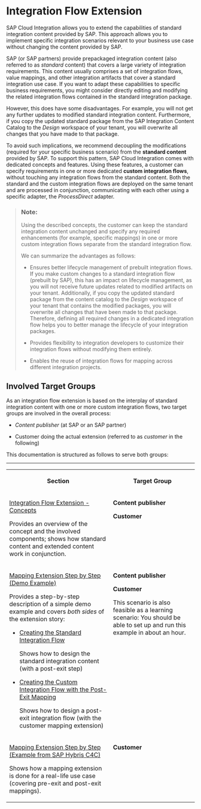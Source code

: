 <!-- loiod3741720e29842e4bf547dcd66139f7f -->

# Integration Flow Extension

SAP Cloud Integration allows you to extend the capabilities of standard integration content provided by SAP. This approach allows you to implement specific integration scenarios relevant to your business use case without changing the content provided by SAP.

SAP \(or SAP partners\) provide prepackaged integration content \(also referred to as *standard* content\) that covers a large variety of integration requirements. This content usually comprises a set of integration flows, value mappings, and other integration artifacts that cover a standard integration use case. If you want to adapt these capabilities to specific business requirements, you might consider directly editing and modifying the related integration flows contained in the standard integration package.

However, this does have some disadvantages. For example, you will not get any further updates to modified standard integration content. Furthermore, if you copy the updated standard package from the SAP Integration Content Catalog to the *Design* workspace of your tenant, you will overwrite all changes that you have made to that package.

To avoid such implications, we recommend decoupling the modifications \(required for your specific business scenario\) from the **standard content** provided by SAP. To support this pattern, SAP Cloud Integration comes with dedicated concepts and features. Using these features, a customer can specify requirements in one or more dedicated **custom integration flows**, without touching any integration flows from the standard content. Both the standard and the custom integration flows are deployed on the same tenant and are processed in conjunction, communicating with each other using a specific adapter, the *ProcessDirect* adapter.

> ### Note:  
> Using the described concepts, the customer can keep the standard integration content unchanged and specify any required enhancements \(for example, specific mappings\) in one or more custom integration flows separate from the standard integration flow.
> 
> We can summarize the advantages as follows:
> 
> -   Ensures better lifecycle management of prebuilt integration flows. If you make custom changes to a standard integration flow \(prebuilt by SAP\), this has an impact on lifecycle management, as you will not receive future updates related to modified artifacts on your tenant. Additionally, if you copy the updated standard package from the content catalog to the *Design* workspace of your tenant that contains the modified packages, you will overwrite all changes that have been made to that package. Therefore, defining all required changes in a dedicated integration flow helps you to better manage the lifecycle of your integration packages.
> 
> -   Provides flexibility to integration developers to customize their integration flows without modifying them entirely.
> 
> -   Enables the reuse of integration flows for mapping across different integration projects.



<a name="loiod3741720e29842e4bf547dcd66139f7f__section_fb5_bcp_mgb"/>

## Involved Target Groups

As an integration flow extension is based on the interplay of standard integration content with one or more custom integration flows, two target groups are involved in the overall process:

-   *Content publisher* \(at SAP or an SAP partner\)

-   Customer doing the actual extension \(referred to as *customer* in the following\)


This documentation is structured as follows to serve both groups:

****


<table>
<tr>
<th valign="top">

Section



</th>
<th valign="top">

Target Group



</th>
</tr>
<tr>
<td valign="top">

[Integration Flow Extension - Concepts](integration-flow-extension-concepts-41b238c.md)

Provides an overview of the concept and the involved components; shows how standard content and extended content work in conjunction.



</td>
<td valign="top">

**Content publisher**

**Customer**



</td>
</tr>
<tr>
<td valign="top">

[Mapping Extension Step by Step \(Demo Example\)](mapping-extension-step-by-step-demo-example-2c3a543.md)

Provides a step-by-step description of a simple demo example and covers *both sides* of the extension story:

-   [Creating the Standard Integration Flow](creating-the-standard-integration-flow-4da82ad.md)

    Shows how to design the standard integration content \(with a post-exit step\)

-   [Creating the Custom Integration Flow with the Post-Exit Mapping](creating-the-custom-integration-flow-with-the-post-exit-mapping-988e5e3.md)

    Shows how to design a post-exit integration flow \(with the customer mapping extension\)




</td>
<td valign="top">

**Content publisher**

**Customer**

This scenario is also feasible as a learning scenario: You should be able to set up and run this example in about an hour.



</td>
</tr>
<tr>
<td valign="top">

[Mapping Extension Step by Step \(Example from SAP Hybris C4C\)](mapping-extension-step-by-step-example-from-sap-hybris-c4c-7749fb7.md)

Shows how a mapping extension is done for a real-life use case \(covering pre-exit and post-exit mappings\).



</td>
<td valign="top">

**Customer** 



</td>
</tr>
</table>

